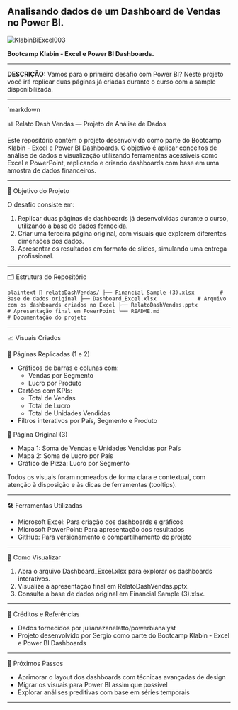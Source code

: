 ## Analisando dados de um Dashboard de Vendas no Power BI.


![KlabinBiExcel003](https://github.com/user-attachments/assets/1eb07fd3-2391-4bfd-8e56-87079be6ffaf)



**Bootcamp Klabin - Excel e Power BI Dashboards.**


---

**DESCRIÇÃO:**
Vamos para o primeiro desafio com Power BI? Neste projeto você irá replicar duas páginas já criadas durante o curso com a sample disponibilizada.

---


`markdown

📊 Relato Dash Vendas — Projeto de Análise de Dados

Este repositório contém o projeto desenvolvido como parte do Bootcamp Klabin - Excel e Power BI Dashboards. O objetivo é aplicar conceitos de análise de dados e visualização utilizando ferramentas acessíveis como Excel e PowerPoint, replicando e criando dashboards com base em uma amostra de dados financeiros.

---

🧠 Objetivo do Projeto

O desafio consiste em:

1. Replicar duas páginas de dashboards já desenvolvidas durante o curso, utilizando a base de dados fornecida.
2. Criar uma terceira página original, com visuais que explorem diferentes dimensões dos dados.
3. Apresentar os resultados em formato de slides, simulando uma entrega profissional.

---

🗂️ Estrutura do Repositório

`plaintext
📁 relatoDashVendas/
├── Financial Sample (3).xlsx        # Base de dados original
├── Dashboard_Excel.xlsx             # Arquivo com os dashboards criados no Excel
├── RelatoDashVendas.pptx            # Apresentação final em PowerPoint
└── README.md                        # Documentação do projeto
`

---

📈 Visuais Criados

🔁 Páginas Replicadas (1 e 2)
- Gráficos de barras e colunas com:
  - Vendas por Segmento
  - Lucro por Produto
- Cartões com KPIs:
  - Total de Vendas
  - Total de Lucro
  - Total de Unidades Vendidas
- Filtros interativos por País, Segmento e Produto

🧪 Página Original (3)
- Mapa 1: Soma de Vendas e Unidades Vendidas por País
- Mapa 2: Soma de Lucro por País
- Gráfico de Pizza: Lucro por Segmento

Todos os visuais foram nomeados de forma clara e contextual, com atenção à disposição e às dicas de ferramentas (tooltips).

---

🛠️ Ferramentas Utilizadas

- Microsoft Excel: Para criação dos dashboards e gráficos
- Microsoft PowerPoint: Para apresentação dos resultados
- GitHub: Para versionamento e compartilhamento do projeto

---

📌 Como Visualizar

1. Abra o arquivo Dashboard_Excel.xlsx para explorar os dashboards interativos.
2. Visualize a apresentação final em RelatoDashVendas.pptx.
3. Consulte a base de dados original em Financial Sample (3).xlsx.

---

🧾 Créditos e Referências

- Dados fornecidos por julianazanelatto/powerbianalyst
- Projeto desenvolvido por Sergio como parte do Bootcamp Klabin - Excel e Power BI Dashboards

---

🚀 Próximos Passos

- Aprimorar o layout dos dashboards com técnicas avançadas de design
- Migrar os visuais para Power BI assim que possível
- Explorar análises preditivas com base em séries temporais

---


